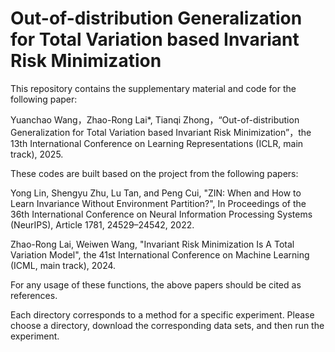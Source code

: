 # Out-of-distribution Generalization for Total Variation based Invariant Risk Minimization

This repository contains the supplementary material and code for the following paper:

Yuanchao Wang，Zhao-Rong Lai*, Tianqi Zhong，“Out-of-distribution Generalization for Total Variation based Invariant Risk Minimization”，the 13th International Conference on Learning Representations (ICLR, main track), 2025.

These codes are built based on the project from the following papers:

Yong Lin, Shengyu Zhu, Lu Tan, and Peng Cui, "ZIN: When and How to Learn Invariance Without Environment Partition?", In Proceedings of the 36th International Conference on Neural Information Processing Systems (NeurIPS), Article 1781, 24529–24542, 2022.

Zhao-Rong Lai, Weiwen Wang, "Invariant Risk Minimization Is A Total Variation Model", the 41st International Conference on Machine Learning (ICML, main track), 2024.

For any usage of these functions, the above papers should be cited as references.

Each directory corresponds to a method for a specific experiment. Please choose a directory, download the corresponding data sets, and then run the experiment.
